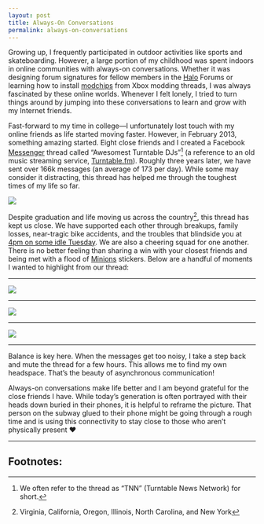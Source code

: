 ```yaml
---
layout: post
title: Always-On Conversations
permalink: always-on-conversations
---
```


Growing up, I frequently participated in outdoor activities like sports and skateboarding. However, a large portion of my childhood was spent indoors in online communities with always-on conversations. Whether it was designing forum signatures for fellow members in the [Halo](https://en.wikipedia.org/wiki/Halo_(series)) Forums or learning how to install [modchips](https://en.wikipedia.org/wiki/Modchip) from Xbox modding threads, I was always fascinated by these online worlds. Whenever I felt lonely, I tried to turn things around by jumping into these conversations to learn and grow with my Internet friends.

Fast-forward to my time in college—I unfortunately lost touch with my online friends as life started moving faster. However, in February 2013, something amazing started. Eight close friends and I created a Facebook [Messenger](https://www.messenger.com) thread called “Awesomest Turntable DJs”[^1] (a reference to an old music streaming service, [Turntable.fm](https://en.wikipedia.org/wiki/Turntable.fm)). Roughly three years later, we have sent over 166k messages (an average of 173 per day). While some may consider it distracting, this thread has helped me through the toughest times of my life so far.

![](/public/images/tnn_members.png)

Despite graduation and life moving us across the country[^2], this thread has kept us close. We have supported each other through breakups, family losses, near-tragic bike accidents, and the troubles that blindside you at [4pm on some idle Tuesday](http://www.davidpbrown.co.uk/poetry/mary-schmich.html). We are also a cheering squad for one another. There is no better feeling than sharing a win with your closest friends and being met with a flood of [Minions](https://en.wikipedia.org/wiki/Minions_(film)) stickers. Below are a handful of moments I wanted to highlight from our thread:

---

![](/public/images/tnn_support.jpg)

---

![](/public/images/tnn_support_2.png)

---

![](/public/images/tnn_love.jpg)

---

Balance is key here. When the messages get too noisy, I take a step back and mute the thread for a few hours. This allows me to find my own headspace. That’s the beauty of asynchronous communication!

Always-on conversations make life better and I am beyond grateful for the close friends I have. While today’s generation is often portrayed with their heads down buried in their phones, it is helpful to reframe the picture. That person on the subway glued to their phone might be going through a rough time and is using this connectivity to stay close to those who aren’t physically present ❤️

---

## Footnotes:

[^1]: We often refer to the thread as “TNN” (Turntable News Network) for short.

[^2]: Virginia, California, Oregon, Illinois, North Carolina, and New York

